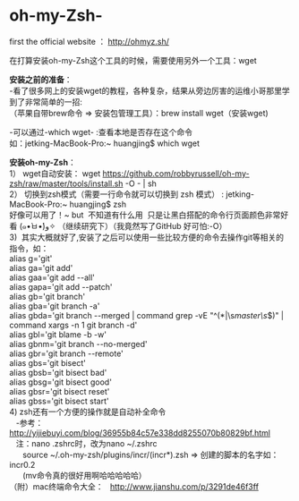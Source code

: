 # oh-my-Zsh-

first the official website ： http://ohmyz.sh/  

在打算安装oh-my-Zsh这个工具的时候，需要使用另外一个工具：wget     


**安装之前的准备**：  
-看了很多网上的安装wget的教程，各种复杂，结果从旁边厉害的运维小哥那里学到了非常简单的一招:  
（苹果自带brew命令 => 安装包管理工具）：brew install wget（安装wget)  

-可以通过-which wget- :查看本地是否存在这个命令   
如：jetking-MacBook-Pro:~ huangjing$ which wget   
                        
**安装oh-my-Zsh**：  
1） wget自动安装： wget https://github.com/robbyrussell/oh-my-zsh/raw/master/tools/install.sh -O - | sh  
2） 切换到zsh模式（需要一行命令就可以切换到 zsh 模式） : jetking-MacBook-Pro:~ huangjing$ zsh  
好像可以用了！~ but  不知道有什么用  只是让黑白搭配的命令行页面颜色非常好看 (๑•̀ㅂ•́)و✧ （继续研究下）（我竟然写了GitHub 好可怕:-O）  
3)  其实大概就好了,安装了之后可以使用一些比较方便的命令去操作git等相关的指令，如：  
    alias g='git'  
    alias ga='git add'  
    alias gaa='git add --all'  
    alias gapa='git add --patch'  
    alias gb='git branch'  
    alias gba='git branch -a'  
    alias gbda='git branch --merged | command grep -vE "^(\*|\s*master\s*$)" | command xargs -n 1 git branch -d'  
    alias gbl='git blame -b -w'  
    alias gbnm='git branch --no-merged'  
    alias gbr='git branch --remote'  
    alias gbs='git bisect'  
    alias gbsb='git bisect bad'  
    alias gbsg='git bisect good'  
    alias gbsr='git bisect reset'  
    alias gbss='git bisect start'    
4)  zsh还有一个方便的操作就是自动补全命令  
    -参考：http://yijiebuyi.com/blog/36955b84c57e338dd8255070b80829bf.html  
    注：nano .zshrc时，改为nano ~/.zshrc  
       source ~/.oh-my-zsh/plugins/incr/(incr*).zsh => 创建的脚本的名字如：incr0.2  
       (mv命令真的很好用啊哈哈哈哈哈）  
（附）mac终端命令大全：  
  http://www.jianshu.com/p/3291de46f3ff
